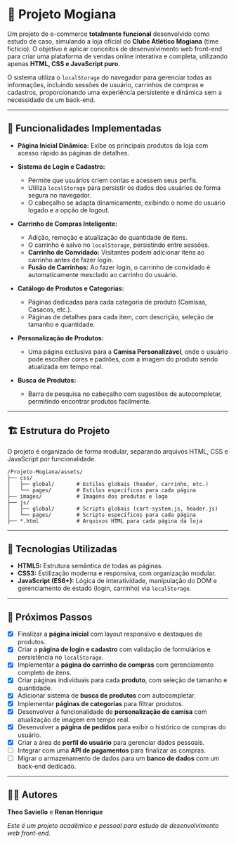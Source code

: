 # 🛒 Projeto Mogiana

Um projeto de e-commerce **totalmente funcional** desenvolvido como estudo de caso, simulando a loja oficial do **Clube Atlético Mogiana** (time fictício). O objetivo é aplicar conceitos de desenvolvimento web front-end para criar uma plataforma de vendas online interativa e completa, utilizando apenas **HTML, CSS e JavaScript puro**.

O sistema utiliza o `localStorage` do navegador para gerenciar todas as informações, incluindo sessões de usuário, carrinhos de compras e cadastros, proporcionando uma experiência persistente e dinâmica sem a necessidade de um back-end.

---

## 📌 Funcionalidades Implementadas

- **Página Inicial Dinâmica:** Exibe os principais produtos da loja com acesso rápido às páginas de detalhes.

- **Sistema de Login e Cadastro:**
  - Permite que usuários criem contas e acessem seus perfis.
  - Utiliza `localStorage` para persistir os dados dos usuários de forma segura no navegador.
  - O cabeçalho se adapta dinamicamente, exibindo o nome do usuário logado e a opção de logout.

- **Carrinho de Compras Inteligente:**
  - Adição, remoção e atualização de quantidade de itens.
  - O carrinho é salvo no `localStorage`, persistindo entre sessões.
  - **Carrinho de Convidado:** Visitantes podem adicionar itens ao carrinho antes de fazer login.
  - **Fusão de Carrinhos:** Ao fazer login, o carrinho de convidado é automaticamente mesclado ao carrinho do usuário.

- **Catálogo de Produtos e Categorias:**
  - Páginas dedicadas para cada categoria de produto (Camisas, Casacos, etc.).
  - Páginas de detalhes para cada item, com descrição, seleção de tamanho e quantidade.

- **Personalização de Produtos:**
  - Uma página exclusiva para a **Camisa Personalizável**, onde o usuário pode escolher cores e padrões, com a imagem do produto sendo atualizada em tempo real.

- **Busca de Produtos:**
  - Barra de pesquisa no cabeçalho com sugestões de autocompletar, permitindo encontrar produtos facilmente.

---

## 🏗️ Estrutura do Projeto

O projeto é organizado de forma modular, separando arquivos HTML, CSS e JavaScript por funcionalidade.

```
/Projeto-Mogiana/assets/
├── css/
│   ├── global/       # Estilos globais (header, carrinho, etc.)
│   └── pages/        # Estilos específicos para cada página
├── images/           # Imagens dos produtos e logo
├── js/
│   ├── global/       # Scripts globais (cart-system.js, header.js)
│   └── pages/        # Scripts específicos para cada página
├── *.html            # Arquivos HTML para cada página da loja
```

---

## 🚀 Tecnologias Utilizadas

- **HTML5:** Estrutura semântica de todas as páginas.
- **CSS3:** Estilização moderna e responsiva, com organização modular.
- **JavaScript (ES6+):** Lógica de interatividade, manipulação do DOM e gerenciamento de estado (login, carrinho) via `localStorage`.

---

## 📌 Próximos Passos

- [X] Finalizar a **página inicial** com layout responsivo e destaques de produtos.
- [X] Criar a **página de login e cadastro** com validação de formulários e persistência no `localStorage`.
- [X] Implementar a **página do carrinho de compras** com gerenciamento completo de itens.
- [X] Criar páginas individuais para cada **produto**, com seleção de tamanho e quantidade.
- [X] Adicionar sistema de **busca de produtos** com autocompletar.
- [X] Implementar **páginas de categorias** para filtrar produtos.
- [X] Desenvolver a funcionalidade de **personalização de camisa** com atualização de imagem em tempo real.
- [X] Desenvolver a **página de pedidos** para exibir o histórico de compras do usuário.
- [X] Criar a área de **perfil do usuário** para gerenciar dados pessoais.
- [ ] Integrar com uma **API de pagamentos** para finalizar as compras.
- [ ] Migrar o armazenamento de dados para um **banco de dados** com um back-end dedicado.

---

## 👨‍💻 Autores

**Theo Saviello** e **Renan Henrique**

*Este é um projeto acadêmico e pessoal para estudo de desenvolvimento web front-end.*
